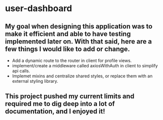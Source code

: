 # user-dashboard


## My goal when designing this application was to make it efficient and able to have testing implemented later on. With that said, here are a few things I would like to add or change.

- Add a dynamic route to the router in client for profile views.
- implement/create a middleware called axiosWithAuth in client to simplify api calls.
- Implemet mixins and centralize shared styles, or replace them with an external styling library.

## This project pushed my current limits and required me to dig deep into a lot of documentation, and I enjoyed it!
